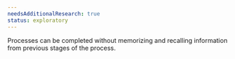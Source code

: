 ```yaml
---
needsAdditionalResearch: true
status: exploratory
---
```


Processes can be completed without memorizing and recalling information from previous stages of the process.
